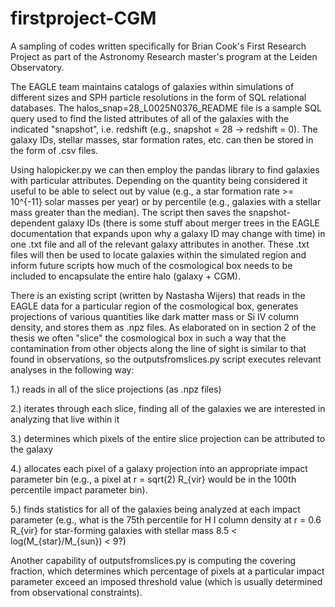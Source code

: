 # firstproject-CGM
A sampling of codes written specifically for Brian Cook's First Research Project as part of the Astronomy Research master's program at the Leiden Observatory.

The EAGLE team maintains catalogs of galaxies within simulations of different sizes and SPH particle resolutions in the form of SQL relational databases. The halos_snap=28_L0025N0376_README file is a sample SQL query used to find the listed attributes of all of the galaxies with the indicated "snapshot", i.e. redshift (e.g., snapshot = 28 -> redshift = 0). The galaxy IDs, stellar masses, star formation rates, etc. can then be stored in the form of .csv files.

Using halopicker.py we can then employ the pandas library to find galaxies with particular attributes. Depending on the quantity being considered it useful to be able to select out by value (e.g., a star formation rate >= 10^{-11} solar masses per year) or by percentile (e.g., galaxies with a stellar mass greater than the median). The script then saves the snapshot-dependent galaxy IDs (there is some stuff about merger trees in the EAGLE documentation that expands upon why a galaxy ID may change with time) in one .txt file and all of the relevant galaxy attributes in another. These .txt files will then be used to locate galaxies within the simulated region and inform future scripts how much of the cosmological box needs to be included to encapsulate the entire halo (galaxy + CGM).

There is an existing script (written by Nastasha Wijers) that reads in the EAGLE data for a particular region of the cosmological box, generates projections of various quantities like dark matter mass or Si IV column density, and stores them as .npz files. As elaborated on in section 2 of the thesis we often "slice" the cosmological box in such a way that the contamination from other objects along the line of sight is similar to that found in observations, so the outputsfromslices.py script executes relevant analyses in the following way:

1.) reads in all of the slice projections (as .npz files)

2.) iterates through each slice, finding all of the galaxies we are interested in analyzing that live within it

3.) determines which pixels of the entire slice projection can be attributed to the galaxy

4.) allocates each pixel of a galaxy projection into an appropriate impact parameter bin (e.g., a pixel at r = sqrt(2) R_{vir} would be in the 100th percentile impact parameter bin).

5.) finds statistics for all of the galaxies being analyzed at each impact parameter (e.g., what is the 75th percentile for H I       column density at r = 0.6 R_{vir} for star-forming galaxies with stellar mass 8.5 < log(M_{star}/M_{sun}) < 9?)

Another capability of outputsfromslices.py is computing the covering fraction, which determines which percentage of pixels at a particular impact parameter exceed an imposed threshold value (which is usually determined from observational constraints).

